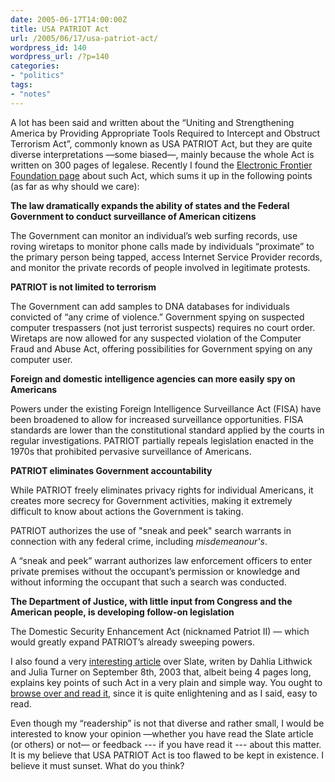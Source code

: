 ```yaml
---
date: 2005-06-17T14:00:00Z
title: USA PATRIOT Act
url: /2005/06/17/usa-patriot-act/
wordpress_id: 140
wordpress_url: /?p=140
categories:
- "politics"
tags:
- "notes"
---
```


A lot has been said and written about the &#8220;Uniting and Strengthening America by Providing Appropriate Tools Required to Intercept and Obstruct Terrorism Act&#8221;, commonly known as USA PATRIOT Act, but they are quite diverse interpretations &#8212;some biased&#8212;, mainly because the whole Act is written on 300 pages of legalese. Recently I found the <a href="http://www.eff.org/patriot/" title="USA PATRIOT">Electronic Frontier Foundation page</a> about such Act, which sums it up in the following points (as far as why should we care):

**The law dramatically expands the ability of states and the Federal Government to conduct surveillance of American citizens**

The Government can monitor an individual&#8217;s web surfing records, use roving wiretaps to monitor phone calls made by individuals &#8220;proximate&#8221; to the primary person being tapped, access Internet Service Provider records, and monitor the private records of people involved in legitimate protests.

**PATRIOT is not limited to terrorism**

The Government can add samples to DNA databases for individuals convicted of &#8220;any crime of violence.&#8221; Government spying on suspected computer trespassers (not just terrorist suspects) requires no court order. Wiretaps are now allowed for any suspected violation of the Computer Fraud and Abuse Act, offering possibilities for Government spying on any computer user.

**Foreign and domestic intelligence agencies can more easily spy on Americans**

Powers under the existing Foreign Intelligence Surveillance Act (FISA) have been broadened to allow for increased surveillance opportunities. FISA standards are lower than the constitutional standard applied by the courts in regular investigations. PATRIOT partially repeals legislation enacted in the 1970s that prohibited pervasive surveillance of Americans.

**PATRIOT eliminates Government accountability**

While PATRIOT freely eliminates privacy rights for individual Americans, it creates more secrecy for Government activities, making it extremely difficult to know about actions the Government is taking.

PATRIOT authorizes the use of "sneak and peek" search warrants in connection with any federal crime, including *misdemeanour's*.

A &#8220;sneak and peek&#8221; warrant authorizes law enforcement officers to enter private premises without the occupant&#8217;s permission or knowledge and without informing the occupant that such a search was conducted.

**The Department of Justice, with little input from Congress and the American people, is developing follow-on legislation**

The Domestic Security Enhancement Act (nicknamed Patriot II) &#8212; which would greatly expand PATRIOT&#8217;s already sweeping powers.

I also found a very <a href="http://slate.msn.com/id/2087984/" title="A Guide to the Patriot Act - Should you be scared of the Patriot Act?">interesting article</a> over Slate, writen by Dahlia Lithwick and Julia Turner on September 8th, 2003 that, albeit being 4 pages long, explains key points of such Act in a very plain and simple way. You ought to <a href="http://slate.msn.com/id/2087984/" title="A Guide to the Patriot Act - Should you be scared of the Patriot Act?">browse over and read it</a>, since it is quite enlightening and as I said, easy to read.

Even though my &#8220;readership&#8221; is not that diverse and rather small, I would be interested to know your opinion &#8212;whether you have read the Slate article (or others) or not&#8212; or feedback --- if you have read it --- about this matter. It is my believe that USA PATRIOT Act is too flawed to be kept in existence. I believe it must sunset. What do you think?
